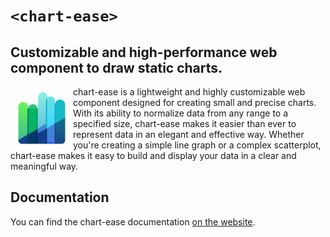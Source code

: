 # `<chart-ease>`

## Customizable and high-performance web component to draw static charts.

<img align="left" width="100" height="100" src="./docs/images/bar-chart.svg" alt="chart-ease" width="200" />

chart-ease is a lightweight and highly customizable web component designed for creating small and precise charts. With its ability to normalize data from any range to a specified size, chart-ease makes it easier than ever to represent data in an elegant and effective way. Whether you're creating a simple line graph or a complex scatterplot, chart-ease makes it easy to build and display your data in a clear and meaningful way.

## Documentation

You can find the chart-ease documentation [on the website](https://n-yousefi.github.io/chart-ease/).
